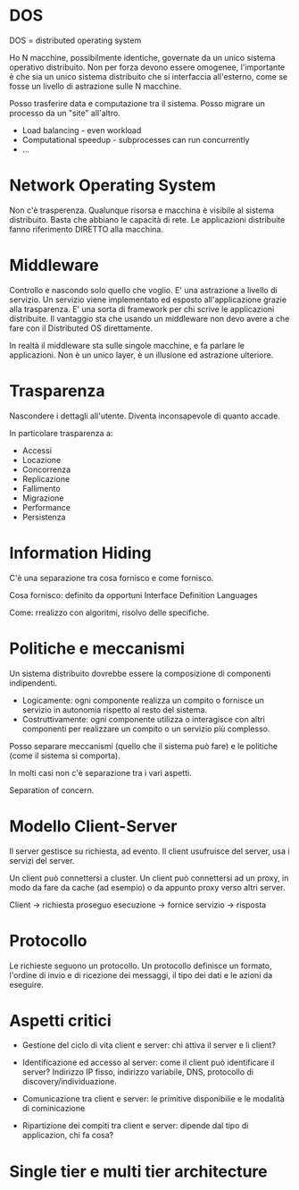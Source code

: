 # DOS 

DOS = distributed operating system

Ho N macchine, possibilmente identiche, governate da un unico sistema operativo distribuito. Non per forza devono essere omogenee, l'importante è che sia un unico sistema distribuito che si interfaccia all'esterno, come se fosse un livello di astrazione sulle N macchine.

Posso trasferire data e computazione tra il sistema. Posso migrare un processo da un "site" all'altro. 

* Load balancing - even workload
* Computational speedup - subprocesses can run concurrently
* ...
 
# Network Operating System

Non c'è trasperenza. Qualunque risorsa e macchina è visibile al sistema distribuito. Basta che abbiano le capacità di rete. Le applicazioni distribuite fanno riferimento DIRETTO alla macchina. 

# Middleware

Controllo e nascondo solo quello che voglio. E' una astrazione a livello di servizio. Un servizio viene implementato ed esposto all'applicazione grazie alla trasparenza. E' una sorta di framework per chi scrive le applicazioni distribuite. Il vantaggio sta che usando un middleware non devo avere a che fare con il Distributed OS direttamente.

In realtà il middleware sta sulle singole macchine, e fa parlare le applicazioni. Non è un unico layer, è un illusione ed astrazione ulteriore. 

# Trasparenza

Nascondere i dettagli all'utente. Diventa inconsapevole di quanto accade. 

In particolare trasparenza a:

* Accessi
* Locazione
* Concorrenza
* Replicazione
* Fallimento
* Migrazione
* Performance
* Persistenza

# Information Hiding

C'è una separazione tra cosa fornisco e come fornisco.

Cosa fornisco: definito da opportuni Interface Definition Languages

Come: rrealizzo con algoritmi, risolvo delle specifiche.

# Politiche e meccanismi

Un sistema distribuito dovrebbe essere la composizione di componenti indipendenti. 

* Logicamente: ogni componente realizza un compito o fornisce un servizio in autonomia rispetto al resto del sistema. 
* Costruttivamente: ogni componente utilizza o interagisce con altri componenti per realizzare un compito o un servizio più complesso. 

Posso separare meccanismi (quello che il sistema può fare) e le politiche (come il sistema si comporta).

In molti casi non c'è separazione tra i vari aspetti. 

Separation of concern.

# Modello Client-Server

Il server gestisce su richiesta, ad evento. Il client usufruisce del server, usa i servizi del server.

Un client può connettersi a cluster. Un client può connettersi ad un proxy, in modo da fare da cache (ad esempio) o da appunto proxy verso altri server.

Client -> richiesta                                proseguo esecuzione
                    -> fornice servizio -> risposta

# Protocollo

Le richieste seguono un protocollo. Un protocollo definisce un formato, l'ordine di invio e di ricezione dei messaggi, il tipo dei dati e le azioni da eseguire.

# Aspetti critici

* Gestione del ciclo di vita client e server: chi attiva il server e li client?

* Identificazione ed accesso al server: come il client può identificare il server? Indirizzo IP fisso, indirizzo variabile, DNS, protocollo di discovery/individuazione.

* Comunicazione tra client e server: le primitive disponibilie e le modalità di cominicazione

* Ripartizione dei compiti tra client e server: dipende dal tipo di applicazion, chi fa cosa?

# Single tier e multi tier architecture


